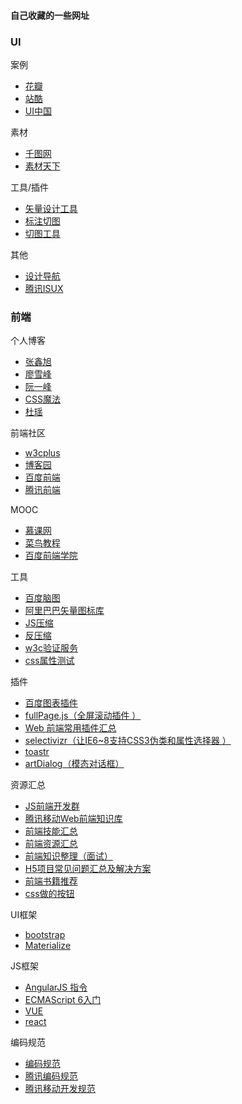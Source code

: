 
#### 自己收藏的一些网址
### UI

案例

* [花瓣](http://huaban.com/)
* [站酷](http://www.zcool.com.cn/)
* [UI中国](http://www.ui.cn/)

素材

* [千图网](http://www.58pic.com/)
* [素材天下](http://www.sucaitianxia.com/)

工具/插件

* [矢量设计工具](http://www.sketchcn.com/)
* [标注切图](http://www.fancynode.com.cn/pxcook/home)
* [切图工具](http://www.cutterman.cn/)

其他

* [设计导航](http://hao.shejidaren.com/) 
* [腾讯ISUX](https://isux.tencent.com/) 

### 前端

个人博客

* [张鑫旭](http://www.zhangxinxu.com/)
* [廖雪峰](http://www.liaoxuefeng.com/)
* [阮一峰](http://www.ruanyifeng.com/)
* [CSS魔法](http://www.cssmagic.net/)
* [杜瑶](http://www.doyoe.com/)

前端社区

* [w3cplus](http://www.w3cplus.com/)
* [博客园](http://www.cnblogs.com/)
* [百度前端](http://fex.baidu.com/)
* [腾讯前端](http://alloyteam.github.io/)

MOOC

* [慕课网](http://www.imooc.com/)
* [菜鸟教程](http://www.runoob.com/)
* [百度前端学院](http://ife.baidu.com/task/all)

工具

* [百度脑图](http://naotu.baidu.com/home)
* [阿里巴巴矢量图标库](http://www.iconfont.cn/)
* [JS压缩](http://dean.edwards.name/packer/)
* [反压缩](http://jsbeautifier.org/)
* [w3c验证服务](http://jigsaw.w3.org/css-validator/)
* [css属性测试](http://caniuse.com/)

插件

* [百度图表插件](http://echarts.baidu.com/)
* [fullPage.js（全屏滚动插件 ）](https://github.com/alvarotrigo/fullPage.js)
* [Web 前端常用插件汇总](https://github.com/iamjoel/front-end-plugins)
* [selectivizr（让IE6~8支持CSS3伪类和属性选择器 ）](https://github.com/keithclark/selectivizr)
* [toastr](https://github.com/CodeSeven/toastr)
* [artDialog（模态对话框）](https://github.com/aui/artDialog)

资源汇总

* [JS前端开发群](http://www.kancloud.cn/jikeytang/qq/87646)
* [腾讯移动Web前端知识库](https://github.com/AlloyTeam/Mars)
* [前端技能汇总](https://github.com/JacksonTian/fks)
* [前端资源汇总](https://github.com/helloqingfeng/Awsome-Front-End-learning-resource)
* [前端知识整理（面试）](https://github.com/markyun/My-blog/tree/master/Front-end-Developer-Questions/Questions-and-Answers)
* [H5项目常见问题汇总及解决方案](https://github.com/FrontEndZQ/HTML5-FAQ)
* [前端书籍推荐](https://github.com/jobbole/awesome-web-dev-books)
* [css做的按钮](http://simurai.com/archive/buttons/)

UI框架

* [bootstrap](http://v3.bootcss.com/css/)
* [Materialize](http://www.materialscss.com/)

JS框架

* [AngularJS 指令](http://www.runoob.com/angularjs/angularjs-reference.html)
* [ECMAScript 6入门](http://es6.ruanyifeng.com/)
* [VUE](http://cn.vuejs.org/)
* [react](http://react-china.org/)

编码规范

* [编码规范](http://codeguide.bootcss.com/)
* [腾讯编码规范](http://alloyteam.github.io/CodeGuide/)
* [腾讯移动开发规范](http://alloyteam.github.io/Spirit/modules/Standard/index.html#font)
